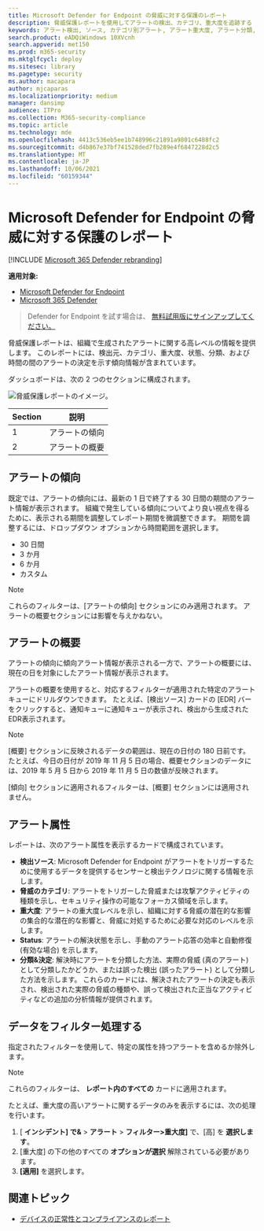 ```yaml
---
title: Microsoft Defender for Endpoint の脅威に対する保護のレポート
description: 脅威保護レポートを使用してアラートの検出、カテゴリ、重大度を追跡する
keywords: アラート検出, ソース, カテゴリ別アラート, アラート重大度, アラート分類, 決定
search.product: eADQiWindows 10XVcnh
search.appverid: met150
ms.prod: m365-security
ms.mktglfcycl: deploy
ms.sitesec: library
ms.pagetype: security
ms.author: macapara
author: mjcaparas
ms.localizationpriority: medium
manager: dansimp
audience: ITPro
ms.collection: M365-security-compliance
ms.topic: article
ms.technology: mde
ms.openlocfilehash: 4413c536eb5ee1b748996c21891a9801c6488fc2
ms.sourcegitcommit: d4b867e37bf741528ded7fb289e4f6847228d2c5
ms.translationtype: MT
ms.contentlocale: ja-JP
ms.lasthandoff: 10/06/2021
ms.locfileid: "60159344"
---
```

# <a name="threat-protection-report-in-microsoft-defender-for-endpoint"></a>Microsoft Defender for Endpoint の脅威に対する保護のレポート

[!INCLUDE [Microsoft 365 Defender rebranding](../../includes/microsoft-defender.md)]


**適用対象:**
- [Microsoft Defender for Endpoint](https://go.microsoft.com/fwlink/p/?linkid=2154037)
- [Microsoft 365 Defender](https://go.microsoft.com/fwlink/?linkid=2118804)

> Defender for Endpoint を試す場合は、 [無料試用版にサインアップしてください。](https://signup.microsoft.com/create-account/signup?products=7f379fee-c4f9-4278-b0a1-e4c8c2fcdf7e&ru=https://aka.ms/MDEp2OpenTrial?ocid=docs-wdatp-pullalerts-abovefoldlink)

脅威保護レポートは、組織で生成されたアラートに関する高レベルの情報を提供します。 このレポートには、検出元、カテゴリ、重大度、状態、分類、および時間の間のアラートの決定を示す傾向情報が含まれています。

ダッシュボードは、次の 2 つのセクションに構成されます。

![脅威保護レポートのイメージ。](images/threat-protection-reports.png)

Section|説明
---|---
1|アラートの傾向
2|アラートの概要

## <a name="alert-trends"></a>アラートの傾向
既定では、アラートの傾向には、最新の 1 日で終了する 30 日間の期間のアラート情報が表示されます。 組織で発生している傾向についてより良い視点を得るために、表示される期間を調整してレポート期間を微調整できます。 期間を調整するには、ドロップダウン オプションから時間範囲を選択します。

- 30 日間
- 3 か月
- 6 か月
- カスタム

> [!NOTE]
> これらのフィルターは、[アラートの傾向] セクションにのみ適用されます。 アラートの概要セクションには影響を与えかねない。

## <a name="alert-summary"></a>アラートの概要

アラートの傾向に傾向アラート情報が表示される一方で、アラートの概要には、現在の日を対象にしたアラート情報が表示されます。

 アラートの概要を使用すると、対応するフィルターが適用された特定のアラート キューにドリルダウンできます。 たとえば、[検出ソース] カードの [EDR] バーをクリックすると、通知キューに通知キューが表示され、検出から生成されたEDR表示されます。

> [!NOTE]
> [概要] セクションに反映されるデータの範囲は、現在の日付の 180 日前です。 たとえば、今日の日付が 2019 年 11 月 5 日の場合、概要セクションのデータには、2019 年 5 月 5 日から 2019 年 11 月 5 日の数値が反映されます。
>
> [傾向] セクションに適用されるフィルターは、[概要] セクションには適用されません。

## <a name="alert-attributes"></a>アラート属性

レポートは、次のアラート属性を表示するカードで構成されています。

- **検出ソース**: Microsoft Defender for Endpoint がアラートをトリガーするために使用するデータを提供するセンサーと検出テクノロジに関する情報を示します。
- **脅威のカテゴリ**: アラートをトリガーした脅威または攻撃アクティビティの種類を示し、セキュリティ操作の可能なフォーカス領域を示します。
- **重大度**: アラートの重大度レベルを示し、組織に対する脅威の潜在的な影響の集合的な潜在的な影響と、脅威に対処するために必要な対応のレベルを示します。
- **Status**: アラートの解決状態を示し、手動のアラート応答の効率と自動修復 (有効な場合) を示します。
- **分類&決定**: 解決時にアラートを分類した方法、実際の脅威 (真のアラート) として分類したかどうか、または誤った検出 (誤ったアラート) として分類した方法を示します。 これらのカードには、解決されたアラートの決定も表示され、検出された実際の脅威の種類や、誤って検出された正当なアクティビティなどの追加の分析情報が提供されます。

## <a name="filter-data"></a>データをフィルター処理する

指定されたフィルターを使用して、特定の属性を持つアラートを含めるか除外します。

> [!NOTE]
> これらのフィルターは、 **レポート内のすべての** カードに適用されます。

たとえば、重大度の高いアラートに関するデータのみを表示するには、次の処理を行います。

1. [ **インシデント] で&** \> **アラート** \> **フィルター>重大度]** で、[高] を **選択します**。
2. [重大度] の下の他のすべての **オプションが選択** 解除されている必要があります。
3. **[適用]** を選択します。

## <a name="related-topic"></a>関連トピック

- [デバイスの正常性とコンプライアンスのレポート](machine-reports.md)
